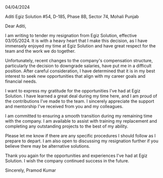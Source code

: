 04/04/2024

Aditi
Egiz Solution
#54, D-185, Phase 8B, Sector 74, Mohali
Punjab

Dear Aditi,

I am writing to tender my resignation from Egiz Solution, effective 03/05/2024. It is with a heavy heart that I make this decision, as I have immensely enjoyed my time at Egiz Solution and have great respect for the team and the work we do together.

Unfortunately, recent changes to the company's compensation structure, particularly the decision to downgrade salaries, have put me in a difficult position. After careful consideration, I have determined that it is in my best interest to seek new opportunities that align with my career goals and financial needs.

I want to express my gratitude for the opportunities I've had at Egiz Solution. I have learned a great deal during my time here, and I am proud of the contributions I've made to the team. I sincerely appreciate the support and mentorship I've received from you and my colleagues.

I am committed to ensuring a smooth transition during my remaining time with the company. I am available to assist with training my replacement and completing any outstanding projects to the best of my ability.

Please let me know if there are any specific procedures I should follow as I prepare to depart. I am also open to discussing my resignation further if you believe there may be alternative solutions.

Thank you again for the opportunities and experiences I've had at Egiz Solution. I wish the company continued success in the future.

Sincerely,
Pramod Kumar
